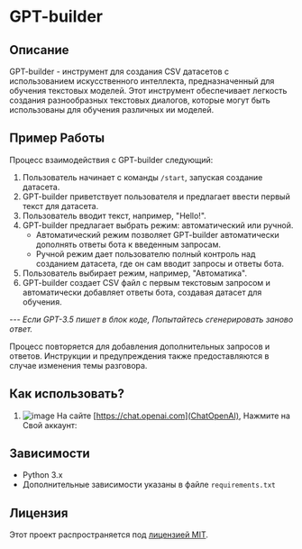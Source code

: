 # GPT-builder

## Описание

GPT-builder - инструмент для создания CSV датасетов с использованием искусственного интеллекта, предназначенный для обучения текстовых моделей. Этот инструмент обеспечивает легкость создания разнообразных текстовых диалогов, которые могут быть использованы для обучения различных ии моделей.

## Пример Работы

Процесс взаимодействия с GPT-builder следующий:

1. Пользователь начинает с команды `/start`, запуская создание датасета.
2. GPT-builder приветствует пользователя и предлагает ввести первый текст для датасета.
3. Пользователь вводит текст, например, "Hello!".
4. GPT-builder предлагает выбрать режим: автоматический или ручной.
   - Автоматический режим позволяет GPT-builder автоматически дополнять ответы бота к введенным запросам.
   - Ручной режим дает пользователю полный контроль над созданием датасета, где он сам вводит запросы и ответы бота.
5. Пользователь выбирает режим, например, "Автоматика".
6. GPT-builder создает CSV файл с первым текстовым запросом и автоматически добавляет ответы бота, создавая датасет для обучения.

--- *Если GPT-3.5 пишет в блок коде, Попытайтесь сгенерировать заново ответ.*

Процесс повторяется для добавления дополнительных запросов и ответов. Инструкции и предупреждения также предоставляются в случае изменения темы разговора.

## Как использовать?

1. ![image](https://github.com/C4ainikT/GPT-Builder.Dataset-Custom-Instruction-RUSSION/assets/129612159/924b02e5-e45e-4c30-ae1c-fa7467c3fbf7)
   На сайте [https://chat.openai.com](ChatOpenAI), Нажмите на Свой аккаунт:


## Зависимости

- Python 3.x
- Дополнительные зависимости указаны в файле `requirements.txt`

## Лицензия

Этот проект распространяется под [лицензией MIT](LICENSE).
